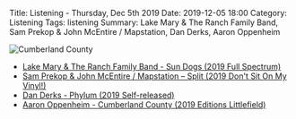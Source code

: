 Title: Listening - Thursday, Dec 5th 2019 
Date: 2019-12-05 18:00
Category: Listening
Tags: listening
Summary: Lake Mary & The Ranch Family Band, Sam Prekop & John McEntire / Mapstation, Dan Derks, Aaron Oppenheim


![Cumberland County](/images/aaron.jpg)

- [Lake Mary & The Ranch Family Band - Sun Dogs (2019 Full Spectrum)](https://www.discogs.com/release/14489210)
- [Sam Prekop & John McEntire / Mapstation – Split (2019 Don't Sit On My Vinyl!)](https://www.discogs.com/Sam-Prekop-John-McEntire-Mapstation-Split/release/14265284)
- [Dan Derks - Phylum (2019 Self-released)](https://dndrks.bandcamp.com/album/phylum)
- [Aaron Oppenheim - Cumberland County (2019 Editions Littlefield)](https://fullspectrumrecords.bandcamp.com/album/cumberland-county)

